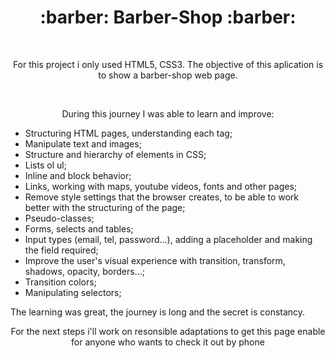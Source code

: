<h1 align="center">:barber: Barber-Shop :barber:</h1>
<br>
<p align="center">For this project i only used HTML5, CSS3. The objective of this aplication is to show a barber-shop web page.</p><br>
<p align="center">During this journey I was able to learn and improve:

- Structuring HTML pages, understanding each tag;
- Manipulate text and images;
- Structure and hierarchy of elements in CSS;
- Lists ol ul;
- Inline and block behavior;
- Links, working with maps, youtube videos, fonts and other pages;
- Remove style settings that the browser creates, to be able to work better with the structuring of the page;
- Pseudo-classes;
- Forms, selects and tables;
- Input types (email, tel, password...), adding a placeholder and making the field required;
- Improve the user's visual experience with transition, transform, shadows, opacity, borders...;
- Transition colors;
- Manipulating selectors;

The learning was great, the journey is long and the secret is constancy.</p>

<p align="center">For the next steps i'll work on resonsible adaptations to get this page enable for anyone who wants to check it out by phone</p>
<br><br>


